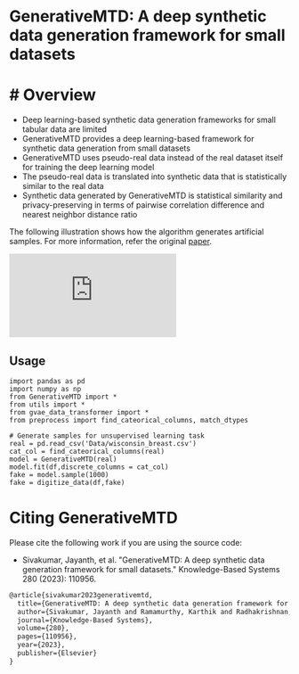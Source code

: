 # GenerativeMTD: A deep synthetic data generation framework for small datasets

# # Overview
- Deep learning-based synthetic data generation frameworks for small tabular data are limited
- GenerativeMTD provides a deep learning-based framework for synthetic data generation from small datasets
- GenerativeMTD uses pseudo-real data instead of the real dataset itself for training the deep learning model
- The pseudo-real data is translated into synthetic data that is statistically similar to the real data
- Synthetic data generated by GenerativeMTD is statistical similarity and privacy-preserving in terms of pairwise correlation difference and nearest neighbor distance ratio

The following illustration shows how the algorithm generates artificial samples. For more information, refer the original [paper](https://doi.org/10.1016/j.knosys.2023.110956).

![genMTD.pdf](https://github.com/jsivaku1/GenerativeMTD/blob/main/genMTD.pdf)

## Usage 
```python3
import pandas as pd
import numpy as np
from GenerativeMTD import *
from utils import *
from gvae_data_transformer import *
from preprocess import find_cateorical_columns, match_dtypes

# Generate samples for unsupervised learning task
real = pd.read_csv('Data/wisconsin_breast.csv')
cat_col = find_cateorical_columns(real)
model = GenerativeMTD(real)
model.fit(df,discrete_columns = cat_col)
fake = model.sample(1000)
fake = digitize_data(df,fake)
```


# Citing GenerativeMTD

Please cite the following work if you are using the source code:

- Sivakumar, Jayanth, et al. "GenerativeMTD: A deep synthetic data generation framework for small datasets." Knowledge-Based Systems 280 (2023): 110956.

```LaTeX
@article{sivakumar2023generativemtd,
  title={GenerativeMTD: A deep synthetic data generation framework for small datasets},
  author={Sivakumar, Jayanth and Ramamurthy, Karthik and Radhakrishnan, Menaka and Won, Daehan},
  journal={Knowledge-Based Systems},
  volume={280},
  pages={110956},
  year={2023},
  publisher={Elsevier}
}
```
